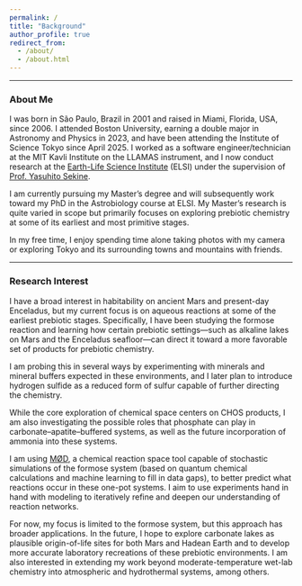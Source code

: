 ```yaml
---
permalink: /
title: "Background"
author_profile: true
redirect_from: 
  - /about/
  - /about.html
---
```



---

### **About Me**

I was born in São Paulo, Brazil in 2001 and raised in Miami, Florida, USA, since 2006. I attended Boston University, earning a double major in Astronomy and Physics in 2023, and have been attending the Institute of Science Tokyo since April 2025. I worked as a software engineer/technician at the MIT Kavli Institute on the LLAMAS instrument, and I now conduct research at the [Earth-Life Science Institute](https://www.elsi.jp/en/) (ELSI) under the supervision of [Prof. Yasuhito Sekine](https://www.elsi.jp/en/members/researchers/ysekine/).

I am currently pursuing my Master’s degree and will subsequently work toward my PhD in the Astrobiology course at ELSI. My Master’s research is quite varied in scope but primarily focuses on exploring prebiotic chemistry at some of its earliest and most primitive stages.

In my free time, I enjoy spending time alone taking photos with my camera or exploring Tokyo and its surrounding towns and mountains with friends.

---

### **Research Interest**

I have a broad interest in habitability on ancient Mars and present-day Enceladus, but my current focus is on aqueous reactions at some of the earliest prebiotic stages. Specifically, I have been studying the formose reaction and learning how certain prebiotic settings—such as alkaline lakes on Mars and the Enceladus seafloor—can direct it toward a more favorable set of products for prebiotic chemistry.

I am probing this in several ways by experimenting with minerals and mineral buffers expected in these environments, and I later plan to introduce hydrogen sulfide as a reduced form of sulfur capable of further directing the chemistry.

While the core exploration of chemical space centers on CHOS products, I am also investigating the possible roles that phosphate can play in carbonate–apatite–buffered systems, as well as the future incorporation of ammonia into these systems.

I am using [MØD](https://jakobandersen.github.io/mod/index.html), a chemical reaction space tool capable of stochastic simulations of the formose system (based on quantum chemical calculations and machine learning to fill in data gaps), to better predict what reactions occur in these one-pot systems. I aim to use experiments hand in hand with modeling to iteratively refine and deepen our understanding of reaction networks.

For now, my focus is limited to the formose system, but this approach has broader applications. In the future, I hope to explore carbonate lakes as plausible origin-of-life sites for both Mars and Hadean Earth and to develop more accurate laboratory recreations of these prebiotic environments. I am also interested in extending my work beyond moderate-temperature wet-lab chemistry into atmospheric and hydrothermal systems, among others.



